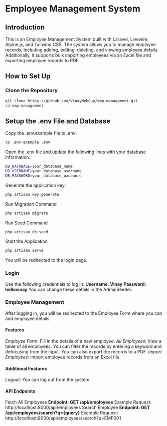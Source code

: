 # Employee Management System

## Introduction

This is an Employee Management System built with Laravel, Livewire, Alpine.js, and Tailwind CSS. The system allows you to manage employee records, including adding, editing, deleting, and viewing employee details. Additionally, it supports bulk importing employees via an Excel file and exporting employee records to PDF.

## How to Set Up

### Clone the Repository

```bash
git clone https://github.com/VinayWebGuy/emp-management.git
cd emp-management
```

## Setup the .env File and Database

Copy the .env.example file to .env:

```bash
cp .env.example .env
```

Open the .env file and update the following lines with your database information:

```bash
DB_DATABASE=your_database_name
DB_USERNAME=your_database_username
DB_PASSWORD=your_database_password
```

Generate the application key:

```bash
php artisan key:generate
```

Run Migration Command

```bash
php artisan migrate
```

Run Seed Command

```bash
php artisan db:seed
```

Start the Application

```bash
php artisan serve
```

You will be redirected to the login page.

### Login

Use the following credentials to log in:
**Username: Vinay**
**Password: hellovinay**
You can change these details in the AdminSeeder.

### Employee Management

After logging in, you will be redirected to the Employee Form where you can add employee details.

#### Features

_Employee Form_: Fill in the details of a new employee.
_All Employees_: View a table of all employees. You can filter the records by entering a keyword and defocusing from the input. You can also export the records to a PDF.
_Import Employees_: Import employee records from an Excel file.

#### Additional Features

_Logout_: You can log out from the system.

#### API Endpoints

Fetch All Employees
**Endpoint: GET /api/employees**
Example Request: http://localhost:8000/api/employees
Search Employee
**Endpoint: GET /api/employees/search?q={query}**
Example Request: http://localhost:8000/api/employees/search?q=EMP001
